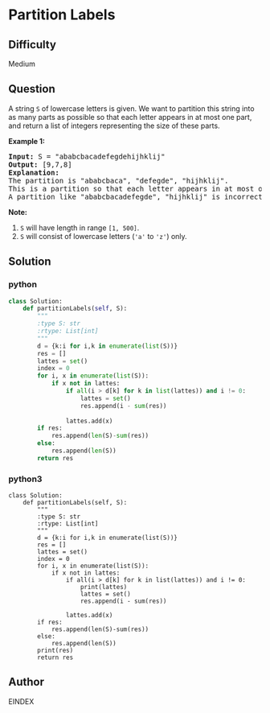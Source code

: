 # Partition Labels

## Difficulty
Medium

## Question
<p>
A string <code>S</code> of lowercase letters is given.  We want to partition this string into as many parts as possible so that each letter appears in at most one part, and return a list of integers representing the size of these parts.
</p><p>

<p><b>Example 1:</b><br />
<pre>
<b>Input:</b> S = "ababcbacadefegdehijhklij"
<b>Output:</b> [9,7,8]
<b>Explanation:</b>
The partition is "ababcbaca", "defegde", "hijhklij".
This is a partition so that each letter appears in at most one part.
A partition like "ababcbacadefegde", "hijhklij" is incorrect, because it splits S into less parts.
</pre>
</p>

<p><b>Note:</b><br><ol>
<li><code>S</code> will have length in range <code>[1, 500]</code>.</li>
<li><code>S</code> will consist of lowercase letters (<code>'a'</code> to <code>'z'</code>) only.</li>
</ol></p>

## Solution
### python
```python
class Solution:
    def partitionLabels(self, S):
        """
        :type S: str
        :rtype: List[int]
        """
        d = {k:i for i,k in enumerate(list(S))}
        res = []
        lattes = set()
        index = 0
        for i, x in enumerate(list(S)):
            if x not in lattes:
                if all(i > d[k] for k in list(lattes)) and i != 0:
                    lattes = set()
                    res.append(i - sum(res))
                    
                lattes.add(x)
        if res:
            res.append(len(S)-sum(res))
        else:
            res.append(len(S))
        return res

```
### python3
```python3
class Solution:
    def partitionLabels(self, S):
        """
        :type S: str
        :rtype: List[int]
        """
        d = {k:i for i,k in enumerate(list(S))}
        res = []
        lattes = set()
        index = 0
        for i, x in enumerate(list(S)):
            if x not in lattes:
                if all(i > d[k] for k in list(lattes)) and i != 0:
                    print(lattes)
                    lattes = set()
                    res.append(i - sum(res))
                    
                lattes.add(x)
        if res:
            res.append(len(S)-sum(res))
        else:
            res.append(len(S))
        print(res)
        return res
```

## Author
EINDEX